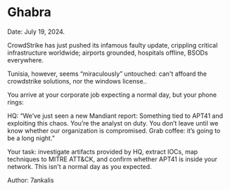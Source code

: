 # Ghabra

Date: July 19, 2024.


CrowdStrike has just pushed its infamous faulty update, crippling critical infrastructure worldwide; airports grounded, hospitals offline, BSODs everywhere.

Tunisia, however, seems “miraculously” untouched: can't affoard the crowdstrike solutions, nor the windows license..


You arrive at your corporate job expecting a normal day, but your phone rings:


HQ: “We’ve just seen a new Mandiant report: Something tied to APT41 and exploiting this chaos. You’re the analyst on duty. You don’t leave until we know whether our organization is compromised. Grab coffee: it’s going to be a long night.”


Your task: investigate artifacts provided by HQ, extract IOCs, map techniques to MITRE ATT&CK, and confirm whether APT41 is inside your network. This isn't a normal day as you expected.


Author: 7ankalis


